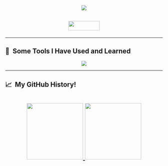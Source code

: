 <h1 align="center">
  <a href="https://git.io/typing-svg">
    <img src="https://readme-typing-svg.herokuapp.com/?lines=Hello,+There!+👋;👩‍💻This+is+Pedro+Andrade....;Nice+to+meet+you!&center=true&size=25">
  </a>
</h1>

<h5 align="center">
  <code>
<a href="https://www.linkedin.com/in/pedro-hca/" target="_blank"><img src="https://img.shields.io/badge/LinkedIn-0077B5?style=for-the-badge&logo=linkedin&logoColor=white" target="_blank" width="100" height="30"></a></code>
</h5>

<hr>
<h2> 🚀 &nbsp;Some Tools I Have Used and Learned</h2>
<h5 align="center">
  <p align="center">
  <a href="https://skillicons.dev">
    <img src="https://skillicons.dev/icons?i=go,docker,kubernetes,aws,mysql,ts,cs,dotnet,angular" />
  </a>
</p>
<hr>

<h2> 📈 &nbsp;My GitHub History!</h2>
<h1 align="center">
<a href="https://github.com/pedro-hca">
  <img height="180em" src="https://github-readme-stats.vercel.app/api?username=pedro-hca&theme=noctis_minimus&show_icons=true" />
  <img height="180em" src="https://github-readme-stats.vercel.app/api/top-langs/?username=pedro-hca&theme=noctis_minimus&layout=compact" />
</a>
</h1>


